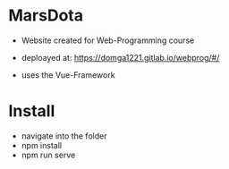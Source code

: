 # MarsDota

- Website created for Web-Programming course
- deploayed at:
    https://domga1221.gitlab.io/webprog/#/
    
- uses the Vue-Framework

# Install
- navigate into the folder
- npm install
- npm run serve
